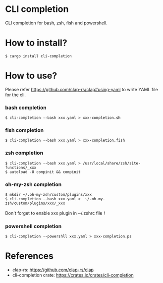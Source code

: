 CLI completion
==============

CLI completion for bash, zsh, fish and powershell.

# How to install?

```
$ cargo install cli-completion
```

# How to use?

Please refer https://github.com/clap-rs/clap#using-yaml to write YAML file for the cli.

### bash completion

```
$ cli-completion --bash xxx.yaml > xxx-completion.sh
```

### fish completion

```
$ cli-completion --bash xxx.yaml > xxx-completion.fish
```

### zsh completion

```
$ cli-completion --bash xxx.yaml > /usr/local/share/zsh/site-functions/_xxx
$ autoload -U compinit && compinit
```

### oh-my-zsh completion

```
$ mkdir ~/.oh-my-zsh/custom/plugins/xxx 
$ cli-completion --bash xxx.yaml >  ~/.oh-my-zsh/custom/plugins/xxx/_xxx 
```

Don't forget to enable xxx plugin in ~/.zshrc file！

### powershell completion

```
$ cli-completion --powershll xxx.yaml > xxx-completion.ps
```

# References

* clap-rs: https://github.com/clap-rs/clap
* cli-completion crate: https://crates.io/crates/cli-completion
